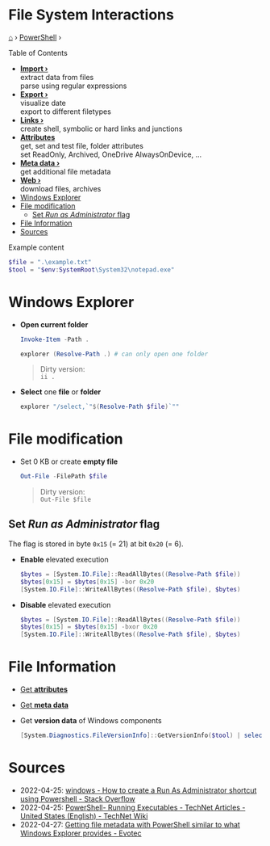 <h1> File System Interactions </h1>

[⌂](../../README.md) › [PowerShell](../../README.md) ›

Table of Contents
- **[Import ›](import.md)**  
    extract data from files  
    parse using regular expressions  
- **[Export ›](export.md)**  
    visualize date  
    export to different filetypes  
- **[Links ›](links.md)**  
    create shell, symbolic or hard links and junctions  
- **[Attributes](attributes.md)**  
    get, set and test file, folder attributes  
    set ReadOnly, Archived, OneDrive AlwaysOnDevice, ...  
- **[Meta data ›](metadata.md)**  
    get additional file metadata  
- **[Web ›](web.md)**  
    download files, archives  
- [Windows Explorer](#windows-explorer)
- [File modification](#file-modification)
  - [Set _Run as Administrator_ flag](#set-run-as-administrator-flag)
- [File Information](#file-information)
- [Sources](#sources)

Example content
```powershell
$file = ".\example.txt"
$tool = "$env:SystemRoot\System32\notepad.exe"
```

# Windows Explorer

- **Open current folder**
    ```powershell
    Invoke-Item -Path .
    ```
    ```powershell
    explorer (Resolve-Path .) # can only open one folder
    ```
    > Dirty version:  
    > `ii .`

- **Select** one **file** or **folder**
    ```powershell
    explorer "/select,`"$(Resolve-Path $file)`""
    ```


# File modification

- Set 0 KB or create **empty file**
    ```powershell
    Out-File -FilePath $file
    ```
    > Dirty version:  
    > `Out-File $file`


## Set _Run as Administrator_ flag

The flag is stored in byte `0x15` (= 21) at bit `0x20` (= 6).

- **Enable** elevated execution
    ```powershell
    $bytes = [System.IO.File]::ReadAllBytes((Resolve-Path $file))
    $bytes[0x15] = $bytes[0x15] -bor 0x20 
    [System.IO.File]::WriteAllBytes((Resolve-Path $file), $bytes)
    ```

- **Disable** elevated execution
    ```powershell
    $bytes = [System.IO.File]::ReadAllBytes((Resolve-Path $file))
    $bytes[0x15] = $bytes[0x15] -bxor 0x20
    [System.IO.File]::WriteAllBytes((Resolve-Path $file), $bytes)
    ```


# File Information

- [Get **attributes**](attributes.md)
- [Get **meta data**](metadata.md)

- Get **version data** of Windows components
    ```powershell
    [System.Diagnostics.FileVersionInfo]::GetVersionInfo($tool) | select *
    ```


# Sources

- 2022-04-25: [windows - How to create a Run As Administrator shortcut using Powershell - Stack Overflow](https://stackoverflow.com/questions/28997799/how-to-create-a-run-as-administrator-shortcut-using-powershell)
- 2022-04-25: [PowerShell- Running Executables - TechNet Articles - United States (English) - TechNet Wiki](https://social.technet.microsoft.com/wiki/contents/articles/7703.powershell-running-executables.aspx)
- 2022-04-27: [Getting file metadata with PowerShell similar to what Windows Explorer provides - Evotec](https://evotec.xyz/getting-file-metadata-with-powershell-similar-to-what-windows-explorer-provides/)